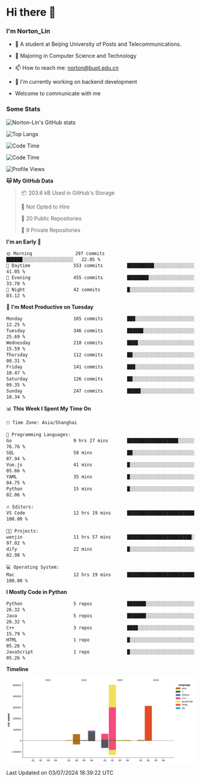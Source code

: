 
# Hi there 👋

### I'm Norton_Lin
- 🏫 A student at Beijing University of Posts and Telecommunications.
- 🌱 Majoring in Computer Science and Technology
- 📫 How to reach me: norton@bupt.edu.cn
- 🌱 I'm currently working on backend development

- Welcome to communicate with me

### Some Stats
![Norton-Lin's GitHub stats](https://github-readme-stats.vercel.app/api?username=Norton-Lin&count_private=true&show_icons=true&theme=radical)

![Top Langs](https://github-readme-stats.vercel.app/api/top-langs/?username=Norton-Lin&langs_count=10&layout=compact)

![Code Time](https://github-readme-stats.vercel.app/api/wakatime?username=Norton_Lin)

<!--START_SECTION:waka-->
![Code Time](http://img.shields.io/badge/Code%20Time-696%20hrs%205%20mins-blue)

![Profile Views](http://img.shields.io/badge/Profile%20Views-0-blue)

**🐱 My GitHub Data** 

> 📦 203.6 kB Used in GitHub's Storage 
 > 
> 🚫 Not Opted to Hire
 > 
> 📜 20 Public Repositories 
 > 
> 🔑 9 Private Repositories 
 > 
**I'm an Early 🐤** 

```text
🌞 Morning                297 commits         ██████░░░░░░░░░░░░░░░░░░░   22.05 % 
🌆 Daytime                553 commits         ██████████░░░░░░░░░░░░░░░   41.05 % 
🌃 Evening                455 commits         ████████░░░░░░░░░░░░░░░░░   33.78 % 
🌙 Night                  42 commits          █░░░░░░░░░░░░░░░░░░░░░░░░   03.12 % 
```
📅 **I'm Most Productive on Tuesday** 

```text
Monday                   165 commits         ███░░░░░░░░░░░░░░░░░░░░░░   12.25 % 
Tuesday                  346 commits         ██████░░░░░░░░░░░░░░░░░░░   25.69 % 
Wednesday                210 commits         ████░░░░░░░░░░░░░░░░░░░░░   15.59 % 
Thursday                 112 commits         ██░░░░░░░░░░░░░░░░░░░░░░░   08.31 % 
Friday                   141 commits         ███░░░░░░░░░░░░░░░░░░░░░░   10.47 % 
Saturday                 126 commits         ██░░░░░░░░░░░░░░░░░░░░░░░   09.35 % 
Sunday                   247 commits         █████░░░░░░░░░░░░░░░░░░░░   18.34 % 
```


📊 **This Week I Spent My Time On** 

```text
🕑︎ Time Zone: Asia/Shanghai

💬 Programming Languages: 
Go                       9 hrs 27 mins       ███████████████████░░░░░░   76.76 % 
SQL                      58 mins             ██░░░░░░░░░░░░░░░░░░░░░░░   07.94 % 
Vue.js                   41 mins             █░░░░░░░░░░░░░░░░░░░░░░░░   05.66 % 
YAML                     35 mins             █░░░░░░░░░░░░░░░░░░░░░░░░   04.75 % 
Python                   15 mins             █░░░░░░░░░░░░░░░░░░░░░░░░   02.06 % 

🔥 Editors: 
VS Code                  12 hrs 19 mins      █████████████████████████   100.00 % 

🐱‍💻 Projects: 
wenjin                   11 hrs 57 mins      ████████████████████████░   97.02 % 
dify                     22 mins             █░░░░░░░░░░░░░░░░░░░░░░░░   02.98 % 

💻 Operating System: 
Mac                      12 hrs 19 mins      █████████████████████████   100.00 % 
```

**I Mostly Code in Python** 

```text
Python                   5 repos             ███████░░░░░░░░░░░░░░░░░░   26.32 % 
Java                     5 repos             ███████░░░░░░░░░░░░░░░░░░   26.32 % 
C++                      3 repos             ████░░░░░░░░░░░░░░░░░░░░░   15.79 % 
HTML                     1 repo              █░░░░░░░░░░░░░░░░░░░░░░░░   05.26 % 
JavaScript               1 repo              █░░░░░░░░░░░░░░░░░░░░░░░░   05.26 % 
```



**Timeline**

![Lines of Code chart](https://raw.githubusercontent.com/Norton-Lin/Norton-Lin/main/assets/bar_graph.png)


 Last Updated on 03/07/2024 18:39:22 UTC
<!--END_SECTION:waka-->
